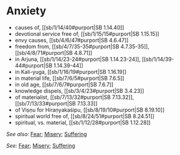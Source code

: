 # Anxiety

* causes of, [[sb/1/14/40#purport|SB 1.14.40]]
* devotional service free of, [[sb/1/15/15#purport|SB 1.15.15]]
* envy causes, [[sb/4/6/47#purport|SB 4.6.47]]
* freedom from, [[sb/4/7/35-35#purport|SB 4.7.35-35]], [[sb/4/8/71#purport|SB 4.8.71]]
* in Arjuna, [[sb/1/14/23-24#purport|SB 1.14.23-24]], [[sb/1/14/39-44#purport|SB 1.14.39-44]]
* in Kali-yuga, [[sb/1/16/19#purport|SB 1.16.19]]
* in material life, [[sb/7/6/5#purport|SB 7.6.5]]
* in old age, [[sb/7/6/7#purport|SB 7.6.7]]
* knowledge dispels, [[sb/3/4/23#purport|SB 3.4.23]]
* of materialist, [[sb/7/13/32#purport|SB 7.13.32]], [[sb/7/13/33#purport|SB 7.13.33]]
* of Viṣṇu for Hiraṇyakaśipu, [[sb/8/19/10#purport|SB 8.19.10]]
* spiritual world free of, [[sb/8/24/51#purport|SB 8.24.51]]
* spiritual, vs. material, [[sb/1/12/28#purport|SB 1.12.28]]

*See also:* [Fear](entries/fear.md); [Misery](entries/miseries.md); [Suffering](entries/sufferings.md)

*See:* [Fear](entries/fear.md); [Misery](entries/miseries.md); [Suffering](entries/sufferings.md)
